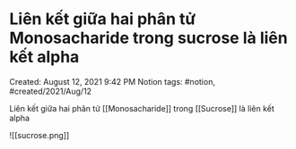 ---
---

# Liên kết giữa hai phân tử Monosacharide trong sucrose là liên kết alpha

Created: August 12, 2021 9:42 PM
Notion tags: #notion, #created/2021/Aug/12

Liên kết giữa hai phân tử [[Monosacharide]] trong [[Sucrose]] là liên kết alpha

![[sucrose.png]]